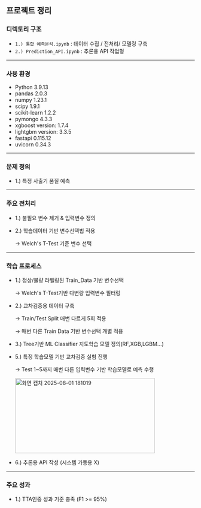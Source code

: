 ## 프로젝트 정리

### 디렉토리 구조
- `1.) 통합 예측분석.ipynb` : 데이터 수집 / 전처리/ 모델링 구축
- `2.) Prediction_API.ipynb` : 추론용 API 작업형 
---

### 사용 환경
- Python 3.9.13
- pandas 2.0.3
- numpy 1.23.1
- scipy 1.9.1
- scikit-learn 1.2.2
- pymongo 4.3.3
- xgboost version: 1.7.4
- lightgbm version: 3.3.5
- fastapi 0.115.12
- uvicorn 0.34.3

---

### 문제 정의
- 1.) 특정 사출기 품질 예측
---

### 주요 전처리 
  - 1.) 불필요 변수 제거 & 입력변수 정의 

  - 2.) 학습데이터 기반 변수선택법 적용

     → Welch's T-Test 기준 변수 선택 

---

### 학습 프로세스  
   - 1.) 정상/불량 라벨링된 Train_Data 기반 변수선택 

       → Welch's T-Test기반 다변량 입력변수 필터링 
     
   - 2.) 교차검증용 데이터 구축
     
       → Train/Test Split 매번 다르게 5회 적용

       → 매번 다른 Train Data 기반 변수선택 개별 적용 

   - 3.) Tree기반 ML Classifier 지도학습 모델 정의(RF,XGB,LGBM...)


   - 5.) 특정 학습모델 기반 교차검증 실험 진행

       → Test 1~5까지 매번 다른 입력변수 기반 학습모델로 예측 수행 

     <img width="373" height="200" alt="화면 캡처 2025-08-01 181019" src="https://github.com/user-attachments/assets/0a4b7d0f-f7ef-4016-9e25-1f75f0ed8878" />

   - 6.) 추론용 API 작성 (시스템 가동용 X)
     

---

### 주요 성과 

   - 1.) TTA인증 성과 기준 충족 (F1 >= 95%)


    
